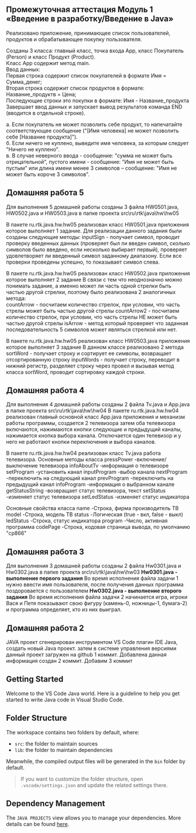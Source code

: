 ## Промежуточная аттестация Модуль 1 «Введение в разработку/Введение в Java»

Реализовано приложение, принимающее список пользователей, продуктов и обрабатывающее покупку пользователя.  

Созданы 3 класса: главный класс, точка входа App, класс Покупатель (Person) и класс Продукт (Product).  
Класс App содержит метод main.  
Ввод данных:  
Первая строка содержит список покупателей в формате Имя = Сумма_денег;  
Вторая строка содержит список продуктов в формате: Название_продуктв = Цена;  
Последующие строки это покупки в формате: Имя - Название_продукта  
Завершает ввод данных и запускает вывод результатов команда END (вводится в отдельной строке).  

а. Если покупатель не может позволить себе продукт, то напечатайте
соответствующее сообщение ("[Имя человека] не может позволить себе
[Название продукта]").  
б. Если ничего не куплено, выведите имя человека, за которым
следует "Ничего не куплено".  
в. В случае неверного ввода - сообщение: "сумма не может быть отрицательной", пустого имени - сообщение: "Имя не может быть пустым" или длина имени менее 3 символов – сообщение: "Имя не может быть короче 3 символов".  


## Домашняя работа 5
Для выполнения 5 домашней работы созданы 3 файла HW0501.java, HW0502.java и HW0503.java в папке проекта src\ru\rtk\java\hw\hw05

В пакете ru.rtk.java.hw.hw05 реализован класс HW0501.java приложения которое выполняет 1 задание. Для реализации данного задания были созданы следующие методы:
inputSign - получает символ, проводит проверку введенных данных (проверяет был ли введен символ, сколько символов было введено, если несколько выбирает первый), проверяет удовлетворяет ли введенный символ заданному диапазону. Если все проверки проведены успешно, то показывает символ слева.

В пакете ru.rtk.java.hw.hw05 реализован класс HW0502.java приложения которое выполняет 2 задание
В связи с тем что неоднозначно можно понимать задание, а именно может ли часть одной стрелки быть частью другой стрелки, поэтому было реализована 2 аналогичных метода:  
countArrow  - посчитаем количество стрелок, при условии, что часть стрелы может быть частью другой стрелы
countArrow2  - посчитаем количество стрелок, при условии, что часть стрелы НЕ может быть частью другой стрелы
isArrow - метод который проверяет что заданная последовательность 5 символов может являться стрелкой или нет.

В пакете ru.rtk.java.hw.hw05 реализован класс HW0503.java приложения которое выполняет 3 задание
В данном классе реализовано 2 метода 
sortWord - получает строку и сортирует ее символы, возвращает отсортированную строку
inputWords - получает строку, переводит в нижний регистр, разделяет строку через провел и вызывая метод класса sortWord, проводит сортировку каждой строки. 

## Домашняя работа 4
Для выполнения 4 домашней работы созданы 2 файла Tv.java и App.java в папке проекта src\ru\rtk\java\hw\hw04
В пакете ru.rtk.java.hw.hw04 реализован главный основной класс App.java приложения и механизм работы программы, создается 2 телевизора затем оба телевизора включаются, нажимаются кнопки следующие и предыдущий каналы, нажимается кнопка выбора канала. Отключается один телевизор и у него не работают кнопки переключения и выбора каналов.

В пакете ru.rtk.java.hw.hw04 реализован класс  Tv.java работа телевизора.
Основные методы класса 
pressPower      -включение/выключение телевизора
infoAboutTv     -информация о телевизоре
setProgram      -установить канал
inputProgram    -выбор канала 
nextProgram     -переключить на следующий канал
prevProgram     -переключить на предыдущий канал
infoProgram     -информация о выбранном канале
getStatusString -возвращает статус телевизора, текст
setStatus       -изменяет статус телевизора
setLedStatus    -изменяет статус индикатора


Основные свойства класса 
name      -Строка, фирма производитель ТВ
model     -Строка, модель ТВ
status    -Логическая  (true - вкл, false - выкл)
ledStatus -Строка, статус индикатора 
program   -Число, активная программа 
codePage  -Строка, кодовая страница вывода, по умолчанию "cp866"


## Домашняя работа 3
Для выполнения 3 домашней работы созданы 2 файла Hw0301.java и Hw0302.java в папке проекта src\ru\rtk\java\hw\hw03
__Hw0301.java - выполнение первого задания__
Во время исполнения файла задачи 1 нужно ввести имя пользователя, после получения данных программа поздоровается с пользователем
__Hw0302.java - выполнение второго задания__
Во время исполнения файла задачи 2 начинается игра, игроки Вася и Петя показывают свою фигуру (камень-0, ножницы-1, бумага-2) и программа определяет, кто из них выиграл.

## Домашняя работа 2
JAVA проект сгенерирован инструментом VS Code плагин IDE Java, создать новый Java проект.
затем в системе управления версиями данный проект загружен на github 1 коммит.
Добавлена данная информация создан 2 коммит.
Добавим 3 коммит

## Getting Started

Welcome to the VS Code Java world. Here is a guideline to help you get started to write Java code in Visual Studio Code.

## Folder Structure

The workspace contains two folders by default, where:

- `src`: the folder to maintain sources
- `lib`: the folder to maintain dependencies

Meanwhile, the compiled output files will be generated in the `bin` folder by default.

> If you want to customize the folder structure, open `.vscode/settings.json` and update the related settings there.

## Dependency Management

The `JAVA PROJECTS` view allows you to manage your dependencies. More details can be found [here](https://github.com/microsoft/vscode-java-dependency#manage-dependencies).

